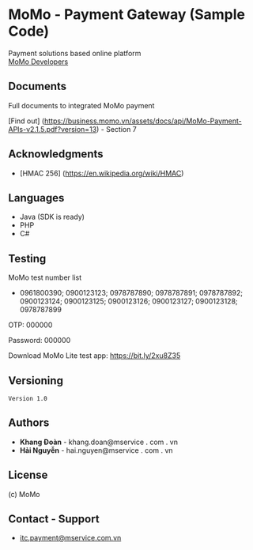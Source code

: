 # MoMo - Payment Gateway (Sample Code)


Payment solutions based online platform 
</br>
[MoMo Developers](https://test-payment.momo.vn/payment-platform/)

## Documents
Full documents to integrated MoMo payment 

[Find out] (https://business.momo.vn/assets/docs/api/MoMo-Payment-APIs-v2.1.5.pdf?version=13) - Section 7

## Acknowledgments
- [HMAC 256] (https://en.wikipedia.org/wiki/HMAC)


## Languages
- Java (SDK is ready)
- PHP
- C#

## Testing

MoMo test number list
- 0961800390; 0900123123; 0978787890; 0978787891; 0978787892; 0900123124; 0900123125; 0900123126; 0900123127; 0900123128; 0978787899

OTP: 000000

Password: 000000

Download MoMo Lite test app: https://bit.ly/2xu8Z35
## Versioning

```
Version 1.0
``` 

## Authors

* **Khang Đoàn** - khang.doan@mservice . com . vn
* **Hải Nguyễn** - hai.nguyen@mservice . com . vn



## License
(c) MoMo 

## Contact - Support
* itc.payment@mservice.com.vn




